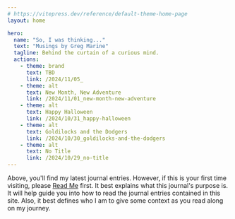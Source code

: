 ```yaml
---
# https://vitepress.dev/reference/default-theme-home-page
layout: home

hero:
  name: "So, I was thinking..."
  text: "Musings by Greg Marine"
  tagline: Behind the curtain of a curious mind.
  actions:
    - theme: brand
      text: TBD
      link: /2024/11/05_
    - theme: alt
      text: New Month, New Adventure
      link: /2024/11/01_new-month-new-adventure
    - theme: alt
      text: Happy Halloween
      link: /2024/10/31_happy-halloween
    - theme: alt
      text: Goldilocks and the Dodgers
      link: /2024/10/30_goldilocks-and-the-dodgers
    - theme: alt
      text: No Title
      link: /2024/10/29_no-title
---
```


Above, you'll find my latest journal entries. However, if this is your first time visiting, please [Read Me](read-me) first. It best explains what this journal's purpose is. It will help guide you into how to read the journal entries contained in this site. Also, it best defines who I am to give some context as you read along on my journey.